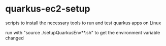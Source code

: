 # quarkus-ec2-setup
scripts to install the necessary tools to run and test quarkus apps on Linux


run with "source ./setupQuarkusEnv**.sh" to get the environment variable changed
